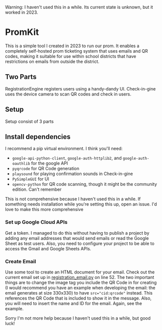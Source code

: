 Warning: I haven't used this in a while. Its current state is unknown, but it worked in 2023.

# PromKit

This is a simple tool I created in 2023 to run our prom.
It enables a completely self-hosted prom ticketing system that uses emails and QR codes, making it suitable for use within school districts that have restrictions on emails from outside the district.

## Two Parts
RegistrationEngine registers users using a handy-dandy UI. Check-in-gine uses the device camera to scan QR codes and check in users.

## Setup
Setup consist of 3 parts

## Install dependencies
I recommend a pip virtual environment. I think you'll need:
* `google-api-python-client`, `google-auth-httplib2`, and `google-auth-oauthlib` for the google API
* `pyqrcode` for QR Code generation
* `playsound` for playing confirmation sounds in Check-in-gine
* `PySimpleGUI` for UI
* `opencv-python` for QR code scanning, though it might be the community edition. Can't remember

This is not comprehensive because I haven't used this in a while. If something needs installation while you're setting this up, open an issue. I'd love to make this more comprehensive

### Set up Google Cloud APIs
Get a token. I managed to do this without having to publish a project by adding any email addresses that would send emails or read the Google Sheet as test users.
Also, you need to configure your project to be able to access the Gmail and Google Sheets APIs.

### Create Email
Use some tool to create an HTML document for your email. Check out the current email set up in [registration_email.py](/RegistrationEngine/registration_email.py) on line 52.
The two important things are to change the image tag you include the QR Code in for creating (I would recommend you have an example when developing the email: the email generates at size 330x330) to have `src="cid:qrcode"` instead. This references the QR Code that is included to show it in the message. Also, you will need to insert the name and ID for the email. Again, see the example.

Sorry I'm not more help because I haven't used this in a while, but good luck!